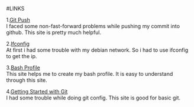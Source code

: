 
#LINKS

1.[Git Push](stackoverflow.com/questions/20467179/git-push-rejected-non-fast-forward)<br>
I faced some non-fast-forward problems while pushing my commit into github. This site is pretty much helpful.

2.[Ifconfig](niagahoster.co.id/blog/perintah-penting-ifconfig/)<br>
At first i had some trouble with my debian network. So i had to use ifconfig to get the ip.

3.[Bash Profile](linuxhint.com/simple-guide-to-create-open-edit-bash-profile/)<br>
This site helps me to create my bash profile. It is easy to understand through this site. 

4.[Getting Started with Git](digitalocean.com/community/tutorials/how-to-contribute-to-open-source-getting-started-with-git)<br>
I had some trouble while doing git config. This site is good for basic git. 

